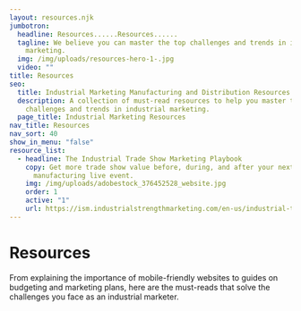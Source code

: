 ```yaml
---
layout: resources.njk
jumbotron:
  headline: Resources......Resources......
  tagline: We believe you can master the top challenges and trends in industrial
    marketing.
  img: /img/uploads/resources-hero-1-.jpg
  video: ""
title: Resources
seo:
  title: Industrial Marketing Manufacturing and Distribution Resources
  description: A collection of must-read resources to help you master the top
    challenges and trends in industrial marketing.
  page_title: Industrial Marketing Resources
nav_title: Resources
nav_sort: 40
show_in_menu: "false"
resource_list:
  - headline: The Industrial Trade Show Marketing Playbook
    copy: Get more trade show value before, during, and after your next
      manufacturing live event.
    img: /img/uploads/adobestock_376452528_website.jpg
    order: 1
    active: "1"
    url: https://ism.industrialstrengthmarketing.com/en-us/industrial-trade-show-marketing-playbook
---
```

# Resources
From explaining the importance of mobile-friendly websites to guides on budgeting and marketing plans, here are the must-reads that solve the challenges you face as an industrial marketer.
